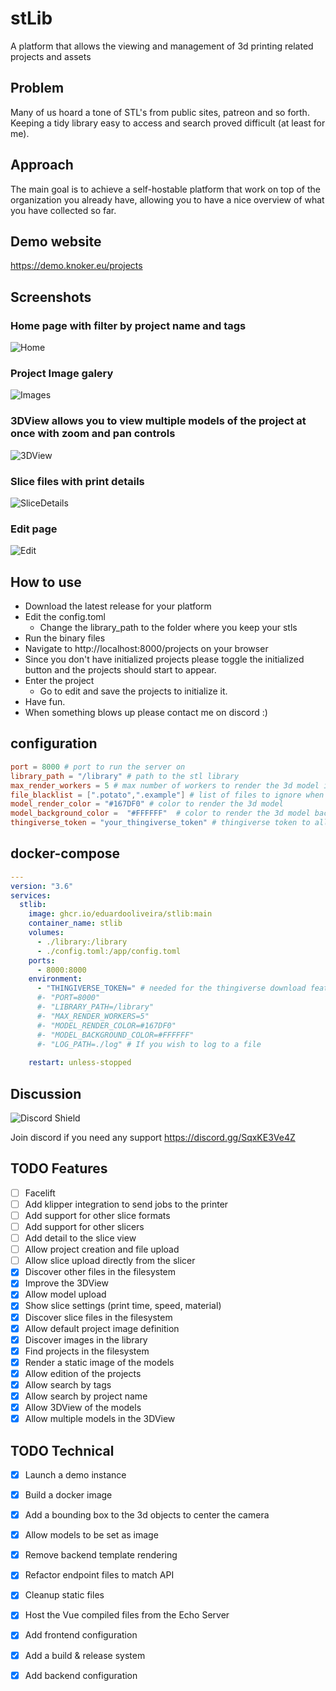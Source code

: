 # stLib
A platform that allows the viewing and management of 3d printing related projects and assets

## Problem
Many of us hoard a tone of STL's from public sites, patreon and so forth. Keeping a tidy library easy to access and search proved difficult (at least for me).

## Approach
The main goal is to achieve a self-hostable platform that work on top of the organization you already have, allowing you to have a nice overview of what you have collected so far.

## Demo website
https://demo.knoker.eu/projects

## Screenshots

### Home page with filter by project name and tags
![Home](/docs/Home.png)
### Project Image galery
![Images](/docs/Images.jpg)
### 3DView allows you to view multiple models of the project at once with zoom and pan controls
![3DView](/docs/3DView.png)
### Slice files with print details
![SliceDetails](/docs/SliceDetails.jpg)
### Edit page
![Edit](/docs/Edit.png)

## How to use
- Download the latest release for your platform
- Edit the config.toml
    - Change the library_path to the folder where you keep your stls
- Run the binary files
- Navigate to http://localhost:8000/projects on your browser
- Since you don't have initialized projects please toggle the initialized button and the projects should start to appear.
- Enter the project
    - Go to edit and save the projects to initialize it.
- Have fun.
- When something blows up please contact me on discord :)

## configuration

```toml	
port = 8000 # port to run the server on
library_path = "/library" # path to the stl library
max_render_workers = 5 # max number of workers to render the 3d model images in parallel shouldn't exceed the number of cpu cores
file_blacklist = [".potato",".example"] # list of files to ignore when searching for stl and assets files in the library_path
model_render_color = "#167DF0" # color to render the 3d model
model_background_color =  "#FFFFFF"  # color to render the 3d model background
thingiverse_token = "your_thingiverse_token" # thingiverse token to allow the import of thingiverse projects

```

## docker-compose

```yaml
---
version: "3.6"
services:
  stlib:
    image: ghcr.io/eduardooliveira/stlib:main
    container_name: stlib
    volumes:
      - ./library:/library
      - ./config.toml:/app/config.toml
    ports:
      - 8000:8000
    environment:
      - "THINGIVERSE_TOKEN=" # needed for the thingiverse download feature
      #- "PORT=8000"
      #- "LIBRARY_PATH=/library"
      #- "MAX_RENDER_WORKERS=5"
      #- "MODEL_RENDER_COLOR=#167DF0"
      #- "MODEL_BACKGROUND_COLOR=#FFFFFF"
      #- "LOG_PATH=./log" # If you wish to log to a file
    
    restart: unless-stopped
```

## Discussion
![Discord Shield](https://discordapp.com/api/guilds/1013417395777450034/widget.png?style=shield)

Join discord if you need any support https://discord.gg/SqxKE3Ve4Z


## TODO Features

- [ ] Facelift
- [ ] Add klipper integration to send jobs to the printer
- [ ] Add support for other slice formats
- [ ] Add support for other slicers
- [ ] Add detail to the slice view
- [ ] Allow project creation and file upload
- [ ] Allow slice upload directly from the slicer
- [x] Discover other files in the filesystem
- [x] Improve the 3DView
- [x] Allow model upload
- [x] Show slice settings (print time, speed, material)
- [x] Discover slice files in the filesystem
- [x] Allow default project image definition
- [x] Discover images in the library
- [x] Find projects in the filesystem
- [x] Render a static image of the models
- [x] Allow edition of the projects
- [x] Allow search by tags
- [x] Allow search by project name
- [x] Allow 3DView of the models
- [x] Allow multiple models in the 3DView

## TODO Technical

- [x] Launch a demo instance
- [x] Build a docker image
- [x] Add a bounding box to the 3d objects to center the camera
- [x] Allow models to be set as image
- [x] Remove backend template rendering
- [x] Refactor endpoint files to match API
- [x] Cleanup static files
- [x] Host the Vue compiled files from the Echo Server
- [x] Add frontend configuration
- [x] Add a build & release system
- [x] Add backend configuration
 
